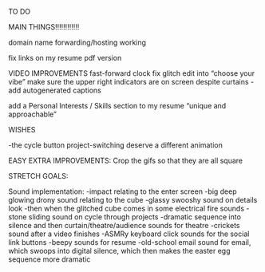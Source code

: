 TO DO

<!-- PROBLEMS -->
<!-- -Make 3 more videos -->

<!-- ??????? -->
<!-- -glitch where elements flash in between project selection and theatre -->

<!-- -the play button needs to not linger and has bugs -->
<!-- -matrix text has bugs -->
<!-- -fix resume formatting -->
<!-- -the main button to go to the case study needs to work EVERY time -->
<!-- -i believe it is the cube's movement that is causing scroll problems on mobile -->
<!-- -the NEXT FILM button needs to work -->
<!-- -cycle buttons take too long to come in -->
<!-- -on refresh the page looks bad/glitchy, we need a cover fadeout, maybe i reincorporate the enter splashscreen -->
<!-- -when a film finishes, it should ask the user if they want to get in contact with me, or watch another film -->
<!-- -prevent the sending of a message if all fields are not valid -->
<!-- -lighting inconsistency in transition to theatre -->
<!-- -when you click resume from project focus the list comes back -->

MAIN THINGS!!!!!!!!!!!!
<!-- make it so that the words "watch walkthrough" must themself be clicked. -->
<!-- change esc to back :(  -->
<!-- change font weight of italics sections in resume  -->
<!-- figure out the tooltip bug -->


<!-- use react video player so there are controls -->
<!-- the playability doesnt really work on mobile because of the full screening (check this now that its react-player) -->
<!-- fix the full screen little video glitch with the mask thing (check this now that its react-player) -->

<!-- on really big screens the curtains stay completely closed and the title is always on screen -->
<!-- transition towards using scalable font sizes on resume because you cant zoom in on them. -->
<!-- escape button should be less subtle and maybe top left -->

<!-- mask is fullscreening on mobile -->
<!-- background video doesnt play on mobile -->
<!-- full screen doesnt really work on mobile, like the url and controls are always there. -->

domain name forwarding/hosting working

fix links on my resume pdf version


VIDEO IMPROVEMENTS
fast-forward clock
fix glitch edit into “choose your vibe”
make sure the upper right indicators are on screen despite curtains
-add autogenerated captions




<!-- add a pdf download of my resume -->
<!-- putting the name of the project where the tagline is now -->
<!-- do the whole broken cube thing -->
<!-- background video doesnt stick to the main size -->
<!-- Expand on the descriptions so they are a bit longer -->
<!-- the quick-look can be wider on mobile -->

<!-- Watch Walkthrough instead of where the title is now -->
<!-- add video playback controls -->
<!-- hitbox on the go to video button is fucked. -->
<!-- bottom buttons hitboxes are wonky (fixed by drawing them on top the controls that were blocking them) -->

<!-- font-weight 800 as an example of css for bolding -->
<!-- italicize the tagline -->
<!-- use UL and LI for the languages being used -->

<!-- resume formatting - italicize some of the nouns and buzzwords -->
<!-- wrap that stuff in a P (font-weight 500) -->

<!-- back and forward arrows look weird -->


<!-- use li before and after decoration to do styling -->
<!-- using before and after
AS WELL AS
notoftype last -->


<!-- change the devblog icon to something that looks more like a blog -->
<!-- -for each button at the bottom do a tooltip -->

<!-- Title swingaway animation gets retriggered with the matrix text efect -->

<!-- remove technical projects from resume -->

add a Personal Interests / Skills section to my resume “unique and approachable”

<!-- Reword my resume so that the things I’ve done are more related to ME and less related to the technical projects.
how to build a database
had to build a backend routing framework
how to build a frontend
basics of CSS javascript
how asynchronous patterns work -->

WISHES
<!-- -incorporate more of the gifs I made -->
<!-- -overall site is too dark -->
<!-- -add the "please contact me" popup thing -->
-the cycle button project-switching deserve a different animation
<!-- -the cube can be reused on the quick details page but in its glitch state only and top right, blurring in and out as well, smaller -->
<!-- -escape button should go from details to main page, and there should be an esc key on the top right of those details -->
<!-- -enter key in between the forward and backwards buttons that does te same thing as clicking. -->
<!-- -escape key should also exit the resume page -->
<!-- -when the quick details are in phone mode, they could maybe be wider -->
<!-- -the arrow gif is a bit close, the masked title could come down a little bit, and also there seems to be a scroll problem but only on mobile -->
<!-- -the Exit Theatre and Next Film buttons need to come down slightly -->
<!-- -main cube has the whole animation vs transition problem -->

EASY EXTRA IMPROVEMENTS:
Crop the gifs so that they are all square

STRETCH GOALS:

Sound implementation:
-impact relating to the enter screen
-big deep glowing drony sound relating to the cube
-glassy swooshy sound on details look
-then when the glitched cube comes in some electrical fire sounds
-stone sliding sound on cycle through projects
-dramatic sequence into silence and then curtain/theatre/audience sounds for theatre
-crickets sound after a video finishes
-ASMRy keyboard click sounds for the social link buttons
-beepy  sounds for resume
-old-school email sound for email, which swoops into digital silence, which then makes the easter egg sequence more dramatic